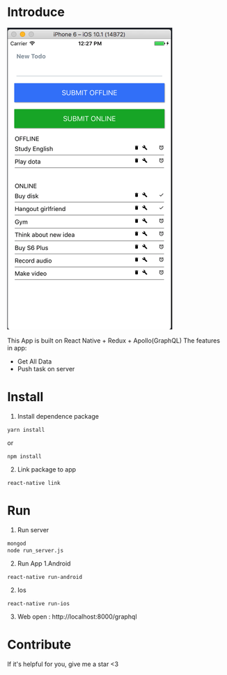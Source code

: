 # Introduce
![App](./app-picture.png)

This App is built on React Native + Redux + Apollo(GraphQL)
The features in app:
  + Get All Data
  + Push task on server

# Install

1. Install dependence package
```
yarn install
```
or
```
npm install
```
2. Link package to app
```
react-native link
```

# Run
1. Run server

```
mongod
node run_server.js
```
2. Run App
1.Android
```
react-native run-android
```
2. Ios
```
react-native run-ios
```
3. Web
open : http://localhost:8000/graphql

# Contribute

If it's helpful for you, give me a star <3
